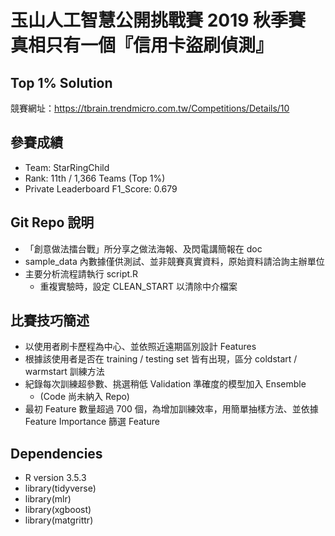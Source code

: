 # 玉山人工智慧公開挑戰賽 2019 秋季賽 真相只有一個『信用卡盜刷偵測』
## Top 1% Solution
競賽網址：https://tbrain.trendmicro.com.tw/Competitions/Details/10

## 參賽成績
* Team: StarRingChild
* Rank: 11th / 1,366 Teams (Top 1%) 
* Private Leaderboard F1_Score: 0.679

## Git Repo 說明
* 「創意做法擂台戰」所分享之做法海報、及閃電講簡報在 doc
* sample_data 內數據僅供測試、並非競賽真實資料，原始資料請洽詢主辦單位
* 主要分析流程請執行 script.R
  * 重複實驗時，設定 CLEAN_START 以清除中介檔案

## 比賽技巧簡述
* 以使用者刷卡歷程為中心、並依照近遠期區別設計 Features
* 根據該使用者是否在 training / testing set 皆有出現，區分 coldstart / warmstart 訓練方法
* 紀錄每次訓練超參數、挑選稍低 Validation 準確度的模型加入 Ensemble
  * (Code 尚未納入 Repo)
* 最初 Feature 數量超過 700 個，為增加訓練效率，用簡單抽樣方法、並依據 Feature Importance 篩選 Feature

## Dependencies
* R version 3.5.3
* library(tidyverse)
* library(mlr)
* library(xgboost)
* library(matgrittr)
